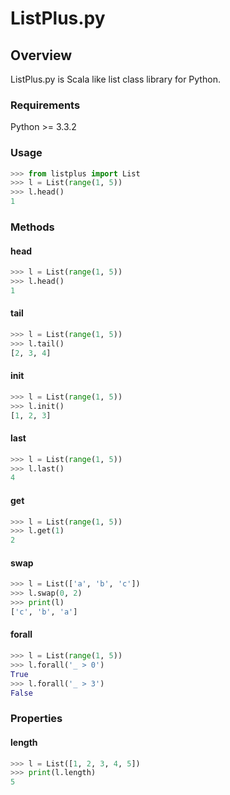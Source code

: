 ListPlus.py
========

## Overview

ListPlus.py is Scala like list class library for Python.

### Requirements
Python >= 3.3.2

### Usage

```python
>>> from listplus import List
>>> l = List(range(1, 5))
>>> l.head()
1
```

### Methods

#### head

```python
>>> l = List(range(1, 5))
>>> l.head()
1
```

#### tail

```python
>>> l = List(range(1, 5))
>>> l.tail()
[2, 3, 4]
```

#### init

```python
>>> l = List(range(1, 5))
>>> l.init()
[1, 2, 3]
```

#### last

```python
>>> l = List(range(1, 5))
>>> l.last()
4
```

#### get

```python
>>> l = List(range(1, 5))
>>> l.get(1)
2
```

#### swap

```python
>>> l = List(['a', 'b', 'c'])
>>> l.swap(0, 2)
>>> print(l)
['c', 'b', 'a']
 ```

#### forall

```python
>>> l = List(range(1, 5))
>>> l.forall('_ > 0')
True
>>> l.forall('_ > 3')
False
```

### Properties

#### length

```python
>>> l = List([1, 2, 3, 4, 5])
>>> print(l.length)
5
```



